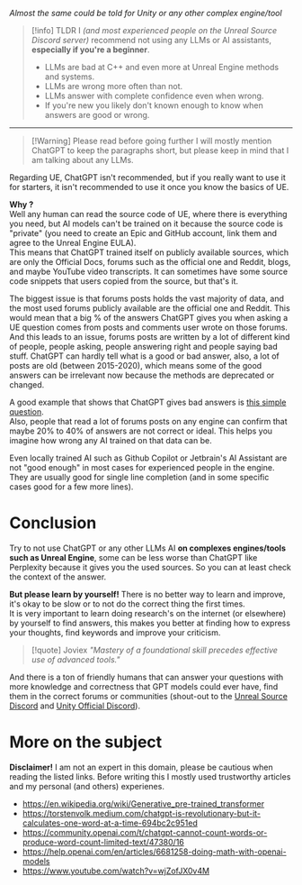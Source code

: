 *Almost the same could be told for Unity or any other complex engine/tool*

> [!info] TLDR
> I *(and most experienced people on the Unreal Source Discord server)* recommend not using any LLMs or AI assistants, **especially if you're a beginner**.
> - LLMs are bad at C++ and even more at Unreal Engine methods and systems.
> - LLMs are wrong more often than not.
> - LLMs answer with complete confidence even when wrong.
> - If you're new you likely don't known enough to know when answers are good or wrong.

---

> [!Warning] Please read before going further
> I will mostly mention ChatGPT to keep the paragraphs short, but please keep in mind that I am talking about any LLMs.

Regarding UE, ChatGPT isn't recommended, but if you really want to use it for starters, it isn't recommended to use it once you know the basics of UE.

**Why ?**<br>
Well any human can read the source code of UE, where there is everything you need, but AI models can't be trained on it because the source code is "private" (you need to create an Epic and GitHub account, link them and agree to the Unreal Engine EULA).<br>
This means that ChatGPT trained itself on publicly available sources, which are only the Official Docs, forums such as the official one and Reddit, blogs, and maybe YouTube video transcripts.
It can sometimes have some source code snippets that users copied from the source, but that's it.

The biggest issue is that forums posts holds the vast majority of data, and the most used forums publicly available are the official one and Reddit. This would mean that a big % of the answers ChatGPT gives you when asking a UE question comes from posts and comments user wrote on those forums.<br>
And this leads to an issue, forums posts are written by a lot of different kind of people, people asking, people answering right and people saying bad stuff. ChatGPT can hardly tell what is a good or bad answer, also, a lot of posts are old (between 2015-2020), which means some of the good answers can be irrelevant now because the methods are deprecated or changed.

A good example that shows that ChatGPT gives bad answers is [this simple question](https://chatgpt.com/share/6735c149-4e30-8000-8b07-8c836247955a).<br>
Also, people that read a lot of forums posts on any engine can confirm that maybe 20% to 40% of answers are not correct or ideal. This helps you imagine how wrong any AI trained on that data can be.

Even locally trained AI such as Github Copilot or Jetbrain's AI Assistant are not "good enough" in most cases for experienced people in the engine. They are usually good for single line completion (and in some specific cases good for a few more lines).

# Conclusion
Try to not use ChatGPT or any other LLMs AI **on complexes engines/tools such as Unreal Engine**, some can be less worse than ChatGPT like Perplexity because it gives you the used sources. So you can at least check the context of the answer.

**But please learn by yourself!** There is no better way to learn and improve, it's okay to be slow or to not do the correct thing the first times.<br>
It is very important to learn doing research's on the internet (or elsewhere) by yourself to find answers, this makes you better at finding how to express your thoughts, find keywords and improve your criticism.

> [!quote] Joviex
> *"Mastery of a foundational skill precedes effective use of advanced tools."*

And there is a ton of friendly humans that can answer your questions with more knowledge and correctness that GPT models could ever have, find them in the correct forums or communities (shout-out to the [Unreal Source Discord](https://discord.gg/unrealsource) and [Unity Official Discord](https://discord.gg/unity)).

# More on the subject
**Disclaimer!**
I am not an expert in this domain, please be cautious when reading the listed links. Before writing this I mostly used trustworthy articles and my personal (and others) experienes.
- https://en.wikipedia.org/wiki/Generative_pre-trained_transformer
- https://torstenvolk.medium.com/chatgpt-is-revolutionary-but-it-calculates-one-word-at-a-time-694bc2c951ed
- https://community.openai.com/t/chatgpt-cannot-count-words-or-produce-word-count-limited-text/47380/16
- https://help.openai.com/en/articles/6681258-doing-math-with-openai-models
- https://www.youtube.com/watch?v=wjZofJX0v4M


